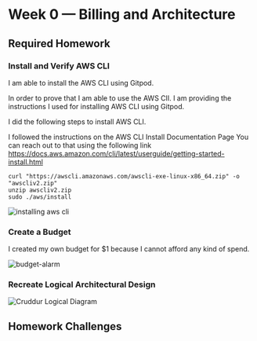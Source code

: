 # Week 0 — Billing and Architecture

## Required Homework

### Install and Verify AWS CLI

I am able to install the AWS CLI using Gitpod.

In order to prove that I am able to use the AWS ClI.
I am providing the instructions I used for installing AWS CLI using Gitpod.

I did the following steps to install AWS CLI.

I followed the instructions on the AWS CLI Install Documentation Page
You can reach out to that using the following link
https://docs.aws.amazon.com/cli/latest/userguide/getting-started-install.html

```
curl "https://awscli.amazonaws.com/awscli-exe-linux-x86_64.zip" -o "awscliv2.zip"
unzip awscliv2.zip
sudo ./aws/install
```

![installing aws cli](https://user-images.githubusercontent.com/84492994/219371113-6ea68aff-7820-4a6f-b2e4-3b8fe6edc4b9.jpg)


### Create a Budget

I created my own budget for $1 because I cannot afford any kind of spend.

![budget-alarm](https://user-images.githubusercontent.com/84492994/219376613-4e6341e4-3ad5-46f8-8269-d845646dac44.jpg)

### Recreate Logical Architectural Design

![Cruddur Logical Diagram](https://user-images.githubusercontent.com/84492994/219379579-7eecc7e8-a46f-47d8-9c80-5fd521cf0336.jpeg)



## Homework Challenges


